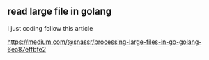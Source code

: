 ## read large file in golang

I just coding follow this article 

https://medium.com/@snassr/processing-large-files-in-go-golang-6ea87effbfe2